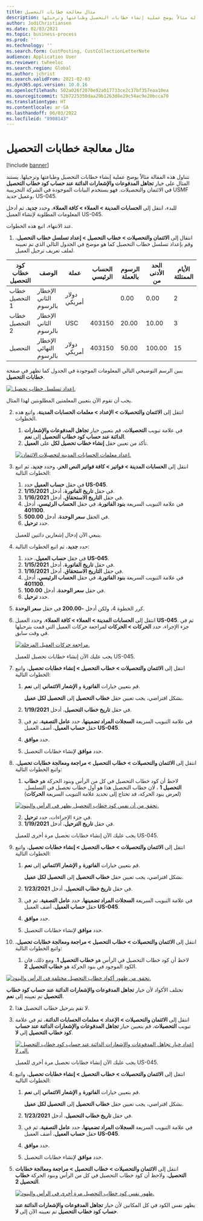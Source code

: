 ```yaml
---
title: مثال معالجة خطابات التحصيل
description: تتناول هذه المقالة مثالاً يوضح عملية إنشاء خطابات التحصيل وطباعتها وترحيلها.
author: JodiChristiansen
ms.date: 02/03/2021
ms.topic: business-process
ms.prod: ''
ms.technology: ''
ms.search.form: CustPosting, CustCollectionLetterNote
audience: Application User
ms.reviewer: twheeloc
ms.search.region: Global
ms.author: jchrist
ms.search.validFrom: 2021-02-03
ms.dyn365.ops.version: 10.0.16
ms.openlocfilehash: 502a026f2070e92a017733ce2c37bf357eaa10ea
ms.sourcegitcommit: 52b7225350daa29b1263d8e29c54ac9e20bcca70
ms.translationtype: HT
ms.contentlocale: ar-SA
ms.lasthandoff: 06/03/2022
ms.locfileid: "8908143"
---
```

# <a name="process-collection-letters-example"></a>مثال معالجة خطابات التحصيل

[!include [banner](../../includes/banner.md)]

تتناول هذه المقالة مثالاً يوضح عملية إنشاء خطابات التحصيل وطباعتها وترحيلها. يستند المثال على خيار **تجاهل المدفوعات والإشعارات الدائنة عند حساب كود خطاب التحصيل** في الائتمان والتحصيلات. فهو يستخدم البيانات الموجودة في الشركة التجريبية USMF وعميل جديد، US-045.

للبدء، انتقل إلى **الحسابات المدينة \> العملاء \> كافة العملاء**، وحدد **جديد**، ثم أدخل المعلومات المطلوبة لإنشاء العميل US-045.

عند الانتهاء، اتبع هذه الخطوات.

1. انتقال إلى **الائتمان والتحصيلات \> خطاب التحصيل \> إعداد تسلسل خطاب التحصيل**، وقم بإعداد تسلسل خطاب التحصيل كما هو موضح في الجدول التالي الذي تم تعيينه لملف تعريف ترحيل العميل.

|     كود خطاب التحصيل      |     الوصف                           |     عملة      |     الحساب الرئيسي        |     الرسوم بالعملة     |     الحد الأدنى من        |     الأيام الممتلئة      |
|---------------------------------  |---------------------------------------    |-----------------  |-----------------------    |-------------------------- |-----------------------    |---------------------  |
|     خطاب التحصيل 1         |     الإخطار الثاني بالرسوم        |     دولار أمريكي           |                           |     0.00                  |     0.00                  |     2                 |
|     خطاب التحصيل 2         |     الإخطار الثاني بالرسوم        |     USC           |     403150                |     20.00                 |     10.00                 |     3                 |
|     التحصيل                    |     الإخطار النهائي بالرسوم         |     دولار أمريكي           |     403150                |     50.00                 |     100.00                |     15                |

يبين الرسم التوضيحي التالي المعلومات الموجودة في الجدول كما تظهر في صفحة **خطابات التحصيل**. 

[![إعداد تسلسل خطاب تحصيل.](./media/Ignore-payments-creditmemos-1.PNG)](./media/Ignore-payments-creditmemos-1.PNG)

 يجب أن تقوم الآن بتعيين المعلمتين المطلوبتين لهذا المثال.

2. انتقل إلى **الائتمان والتحصيلات \> الإعداد \> معلمات الحسابات المدينة**، واتبع هذه الخطوات.

    1. في علامة تبويب **التحصيلات**، قم بتعيين خيار **تجاهل المدفوعات والإشعارات الدائنة عند حساب كود خطاب التحصيل** إلى **نعم**.
    2. تأكد من تعيين حقل **إنشاء خطاب تحصيل لكل** على **العميل**.

    [![إعداد معلمات الحسابات المدينة لتحصيلات الائتمان.](./media/Ignore-payments-creditmemos-2.PNG)](./media/Ignore-payments-creditmemos-2.PNG)

3. انتقل إلى **الحسابات المدينة \> فواتير \> كافة فواتير النص الحر**، وحدد **جديد**، ثم اتبع الخطوات التالية:

    1. في حقل **حساب العميل** حدد **US-045**.
    2. في حقل **تاريخ الفاتورة**، أدخل **1/15/2021**.
    3. في حقل **‏التاريخ الاستحقاق**، أدخل **1/16/2021**.
    4. في علامة التبويب السريعة **بنود الفاتورة**، في حقل **الحساب الرئيسي**، أدخل **401100**.
    5. في الحقل **سعر الوحدة**، أدخل **500.00**.
    6. حدد **ترحيل**.

    ينبعي الآن إدخال إشعارين دائنين للعميل.

4. حدد **جديد**، ثم اتبع الخطوات التالية:

    1. في حقل **حساب العميل**، حدد **US-045**.
    2. في حقل **تاريخ الفاتورة**، أدخل **1/15/2021**.
    3. في حقل **‏التاريخ الاستحقاق**، أدخل **1/16/2021**.
    4. في علامة التبويب السريعة **بنود الفاتورة**، في حقل **الحساب الرئيسي**، أدخل **401100**.
    5. في حقل **سعر الوحدة**، أدخل **100.00**.
    6. حدد **ترحيل**.

5. كرر الخطوة 4، ولكن أدخل **-200.00** في حقل **سعر الوحدة**.
6. انتقل إلى **الحسابات المدينة \> العملاء \> كافة العملاء**، وحدد العميل **US-045**. ثم في جزء الإجراء، حدد **الحركات \> الحركات** لمراجعة حركات العميل التي قمت بترحيلها في وقت سابق.

    [![مراجعة حركات العميل المرحلة.](./media/Ignore-payments-creditmemos-3.PNG)](./media/Ignore-payments-creditmemos-3.PNG)

    يجب عليك الآن إنشاء خطابات تحصيل للعميل US-045.

7. انتقل إلى **الائتمان والتحصيلات \> خطاب التحصيل \> إنشاء خطابات تحصيل**، واتبع الخطوات التالية:

    1. قم بتعيين خيارات **الفاتورة** و **الإشعار الائتماني** إلى **نعم**.

        بشكل افتراضي، يجب تعيين حقل **خطاب التحصيل** إلى **التحصيل لكل عميل**.

    2. في حقل **تاريخ خطاب التحصيل**، أدخل **1/19/2021**.
    3. في علامة التبويب السريعة **السجلات المراد تضمينها**، حدد **عامل التصفية**، ثم في حقل **حساب العميل**، أضف العميل **US-045**.
    4. حدد **موافق**.
    5. حدد **موافق** لإنشاء خطابات التحصيل.

8. انتقل إلى **الائتمان والتحصيلات \> خطاب التحصيل \> مراجعة ومعالجة خطابات تحصيل**، واتبع الخطوات التالية:

    1. لاحظ أن كود خطاب التحصيل في كل من الرأس وبنود الحركة هو **خطاب التحصيل 1** ، لان خطاب التحصيل هذا هو أول خطاب تحصيل في التسلسل. (لعرض بنود الحركة، قد تحتاج إلى تحديد علامة التبويب السريعة **الحركات**)

   [![تحقق من أن نفس كود خطاب التحصيل يظهر في الرأس والبنود.](./media/Ignore-payments-creditmemos-4.PNG)](./media/Ignore-payments-creditmemos-4.PNG)

    2. في جزء الإجراءات، حدد **ترحيل**.
    3. في حقل **تاريخ الترحيل**، أدخل **1/19/2021**.

    يجب عليك الآن إنشاء خطابات تحصيل مرة أخرى للعميل US-045.

9. انتقل إلى **الائتمان والتحصيلات \> خطاب التحصيل \> إنشاء خطابات تحصيل**، واتبع الخطوات التالية:

    1. قم بتعيين خيارات **الفاتورة** و **الإشعار الائتماني** إلى **نعم**.

        بشكل افتراضي، يجب تعيين حقل **خطاب التحصيل** إلى **التحصيل لكل عميل**.

    2. في حقل **تاريخ خطاب التحصيل**، أدخل **1/23/2021**.
    3. في علامة التبويب السريعة **السجلات المراد تضمينها**، حدد **عامل التصفية**، ثم في حقل **حساب العميل**، أضف العميل **US-045**.
    4. حدد **موافق**.
    5. حدد **موافق** لإنشاء خطابات التحصيل.

10. انتقل إلى **الائتمان والتحصيلات \> خطاب التحصيل \> مراجعة ومعالجة خطابات تحصيل**، واتبع الخطوات التالية:

    1. لاحظ أن كود خطاب التحصيل في الرأس هو **خطاب التحصيل 1**. ومع ذلك، فان الكود الموجود في بنود الحركة هو **خطاب التحصيل 2**.

   [![تحقق من ظهور أكواد خطاب التحصيل مختلفة في الرأس والبنود.](./media/Ignore-payments-creditmemos-5.PNG)](./media/Ignore-payments-creditmemos-5.PNG)

  تختلف الأكواد لأن خيار **تجاهل المدفوعات والإشعارات الدائنة عند حساب كود خطاب التحصيل** تم تعيينه إلى **نعم**.

  2. لا تقم بترحيل خطاب التحصيل هذا.

11. انتقل إلى **الائتمان والتحصيلات \> الإعداد \> معلمات الحسابات الدائنة**، ثم في علامة تبويب **التحصيلات**، قم بتعيين خيار **تجاهل المدفوعات والإشعارات الدائنة عند حساب كود خطاب التحصيل** إلى **لا**.

    [![إعداد خيار تجاهل المدفوعات والإشعارات الدائنة عند حساب كود خطاب التحصيل إلى لا.](./media/Ignore-payments-creditmemos-6.PNG)](./media/Ignore-payments-creditmemos-6.PNG)

    يجب عليك الآن إنشاء خطابات تحصيل مرة أخرى للعميل US-045.

12. انتقل إلى **الائتمان والتحصيلات \> خطاب التحصيل \> إنشاء خطابات تحصيل**، واتبع الخطوات التالية:

    1. قم بتعيين خيارات **الفاتورة** و **الإشعار الائتماني** إلى **نعم**.

        بشكل افتراضي، يجب تعيين حقل **خطاب التحصيل** إلى **التحصيل لكل عميل**.

    2. في حقل **تاريخ خطاب التحصيل**، أدخل **1/23/2021**.
    3. في علامة التبويب السريعة **السجلات المراد تضمينها**، حدد **عامل التصفية**، ثم في حقل **حساب العميل**، أضف العميل **US-045**.
    4. حدد **موافق**.
    5. حدد **موافق** لإنشاء خطابات التحصيل.

13. انتقل إلى **الائتمان والتحصيلات \> خطاب التحصيل \> مراجعة ومعالجة خطابات التحصيل**، ولاحظ أن كود خطاب التحصيل في كل من الرأس وبنود الحركة **خطاب التحصيل 2**.

    [![ظهور نفس كود خطاب التحصيل مرة أخرى في الرأس والبنود.](./media/Ignore-payments-creditmemos-7.PNG)](./media/Ignore-payments-creditmemos-7.PNG)

    يظهر نفس الكود في كل المكانين لأن خيار **تجاهل المدفوعات والإشعارات الدائنة عند حساب كود خطاب التحصيل** تم تعيينه الآن إلى **لا**.
